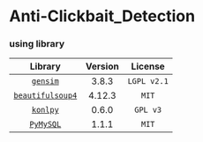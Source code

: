 # Anti-Clickbait_Detection


### using library
| Library | Version | License | 
|:---:|:---:|:---:|
| [`gensim`](https://radimrehurek.com/gensim/index.html) | 3.8.3 | `LGPL v2.1` |
| [`beautifulsoup4`](https://www.crummy.com/software/BeautifulSoup/) | 4.12.3 | `MIT` |
| [`konlpy`](https://konlpy.org/en) | 0.6.0 | `GPL v3` |
| [`PyMySQL`]() | 1.1.1 | `MIT` |